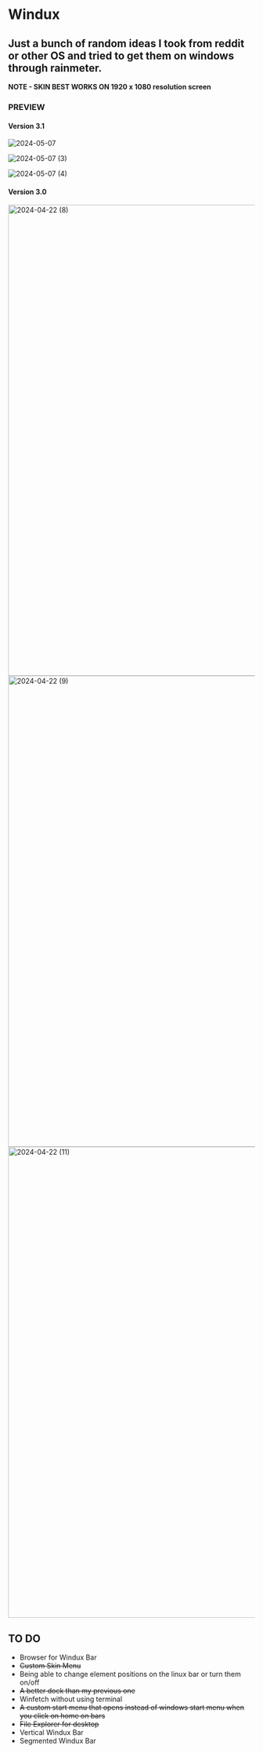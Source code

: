 # Windux

## Just a bunch of random ideas I took from reddit or other OS and tried to get them on windows through rainmeter.
**NOTE - SKIN BEST WORKS ON 1920 x 1080 resolution screen**

### PREVIEW
#### Version 3.1
![2024-05-07](https://github.com/OrbEnforcer/Windux/assets/108188721/6d58ce44-8130-40ba-8638-2a64547f6976)

![2024-05-07 (3)](https://github.com/OrbEnforcer/Windux/assets/108188721/1b282c65-44aa-44bf-8ee3-a0b41367132a)

![2024-05-07 (4)](https://github.com/OrbEnforcer/Windux/assets/108188721/ad55f984-72b0-4e06-abc6-3d3d88efb6f2)




#### Version 3.0
<img width="960" alt="2024-04-22 (8)" src="https://github.com/OrbEnforcer/Windux/assets/108188721/d71a714f-542d-4b85-ad95-0a28e4187367">

<img width="960" alt="2024-04-22 (9)" src="https://github.com/OrbEnforcer/Windux/assets/108188721/32b85d38-f7e1-49f7-ad53-53ed0e16beeb">

<img width="960" alt="2024-04-22 (11)" src="https://github.com/OrbEnforcer/Windux/assets/108188721/39ffff4b-bf3f-487b-996d-ebd10c83e9f3">


## TO DO
-  Browser for Windux Bar
-  ~~Custom Skin Menu~~
-  Being able to change element positions on the linux bar or turn them on/off
-  ~~A better dock than my previous one~~
-  Winfetch without using terminal
-  ~~A custom start menu that opens instead of windows start menu when you click on home on bars~~
-  ~~File Explorer for desktop~~
- Vertical Windux Bar
- Segmented Windux Bar
  

